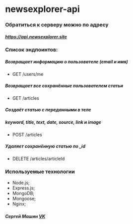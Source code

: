 # newsexplorer-api

### Обратиться к серверу можно по адресу

##### https://api.newsexplorer.site

### Список эндпоинтов:

##### Возвращает информацию о пользователе (email и имя)
* GET /users/me

##### Возвращает все сохранённые пользователем статьи
* GET /articles

##### Создаёт статью с переданными в теле
##### keyword, title, text, date, source, link и image
* POST /articles

##### Удаляет сохранённую статью  по _id
* DELETE /articles/articleId

### Используемые технологии
* Node.js;
* Express.js;
* MongoDB;
* Mongoose;
* Nginx;

###
##### Сергей Машин [VK](https://vk.com/vanilla64)
